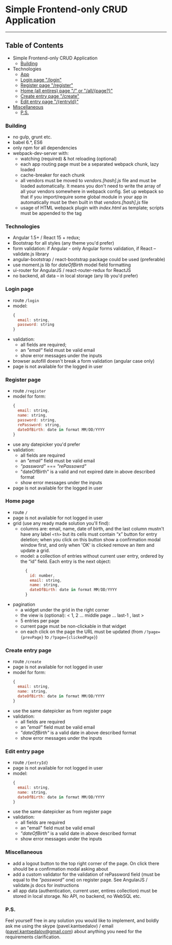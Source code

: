 # Simple Frontend-only CRUD Application
***

## Table of Contents
- Simple Frontend-only CRUD Application
  - [Building](#building)
- Technologies
  - [App](#technologies)
  - [Login page "/login"](#login-page)
  - [Register page "/register"](#register-page)
  - [Home (all entires) page "/" or "/all/{page?}"](#home-page)
  - [Create entry page "/create"](#create-entry-page)
  - [Edit entry page "/{entryId}"](#edit-entry-page)
- [Miscellaneous](#miscellaneous)
  - [P.S.](#p.s.)

### Building
- no gulp, grunt etc.
- babel 6.*, ES6
- only npm for all dependencies
- webpack-dev-server with:
  - watching (required) & hot reloading (optional)
  - each app routing page must be a separated webpack chunk, lazy loaded
  - cache-breaker for each chunk
  - all vendors must be moved to _vendors.[hash].js_ file and must be loaded automatically. It means you don't need to write the array of all your vendors somewhere in webpack config. Set up webpack so that if you import/require some global module in your app in automatically must be then built in that _vendors.[hash].js_ file
  - usage of HTML webpack plugin with _index.html_ as template; scripts must be appended to the <body/> tag

### Technologies
- Angular 1.5+ / React 15 + redux;
- Bootstrap for all styles (any theme you'd prefer)
- form validation: if Angular - only Angular forms validation, if React – validate.js library
- angular-bootstrap / react-bootstrap package could be used (preferable)
- use moment.js lib for _dateOfBirth_ model field formatting
- ui-router for AngularJS / react-router-redux for ReactJS
- no backend, all data – in local storage (any lib you'd prefer)

### Login page
- route `/login`
- model:
    ```javascript
    {
      email: string,
      password: string
    }
    ```
- validation:
  - all fields are required;
  - an _"email"_ field must be valid email
  - show error messages under the inputs
- browser autofill doesn't break a form validation (angular case only)
- page is not available for the logged in user

### Register page
- route `/register`
- model for form:
    ```javascript
    {
      email: string,
      name: string,
      password: string,
      rePassword: string,
      dateOfBirth: date in format MM/DD/YYYY
    }
    ```
- use any datepicker you'd prefer
- validation:
  - all fields are required
  - an _"email"_ field must be valid email
  - _"password"_ === _"rePassowrd"_
  - "dateOfBirth" is a valid and not expired date in above described format
  - show error messages under the inputs
- page is not available for the logged in user

### Home page
- route `/`
- page is not available for not logged in user
- grid (use any ready made solution you'll find):
  - columns are: email, name, date of birth, and the last column mustn't have any label `<th>` but its cells must contain “x” button for entry deletion; when you click on this button show a confirmation modal window first, and only when 'OK' is clicked remove an item and update a grid.
  - model: a collection of entries without current user entry, ordered by the “id” field. Each entry is the next object:
    ```javascript
      {
        id: number,
        email: string,
        name: string,
        dateOfBirth: date in format MM/DD/YYYY
      }
    ```
- pagination
  - a widget under the grid in the right corner
  - the view is (optional):  < 1, 2 … middle page … last-1 , last >
  - 5 entries per page
  - current page must be non-clickable in that widget
  - on each click on the page the URL must be updated (from `/?page={prevPage}` to `/?page={clickedPage}`)

### Create entry page
- route `/create`
- page is not available for not logged in user
- model for form:
    ```javascript
    {
      email: string,
      name: string,
      dateOfBirth: date in format MM/DD/YYYY
    }
    ```
- use the same datepicker as from register page
- validation:
  - all fields are required
  - an _"email"_ field must be valid email
  - _"dateOfBirth"_ is a valid date in above described format
  - show error messages under the inputs

### Edit entry page
- route `/{entryId}`
- page is not available for not logged in user
- model:
    ```javascript
    {
      email: string,
      name: string,
      dateOfBirth: date in format MM/DD/YYYY
    }
    ```
- use the same datepicker as from register page
- validation:
  - all fields are required
  - an "email" field must be valid email
  - _"dateOfBirth"_ is a valid date in above described format
  - show error messages under the inputs

### Miscellaneous
- add a logout button to the top right corner of the page. On click there should be a confirmation modal asking about 
- add a custom validator for the validation of rePassword field (must be equal to the _“password”_ one) on register page. See AngularJS / validate.js docs for instructions
- all app data (authentication, current user, entires collection) must be stored in local storage. No API, no backend, no WebSQL etc.

### P.S.
Feel yourself free in any solution you would like to implement, and boldly ask me using the skype (pavel.kantsedalov) / email (pavel.kantsedalov@gmail.com) about anything you need for the requirements clarification.